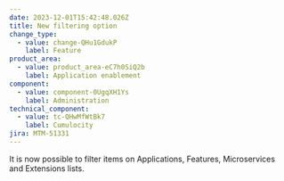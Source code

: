 ```yaml
---
date: 2023-12-01T15:42:48.026Z
title: New filtering option
change_type:
  - value: change-QHu1GdukP
    label: Feature
product_area:
  - value: product_area-eC7h0SiQ2b
    label: Application enablement
component:
  - value: component-0UgqXH1Ys
    label: Administration
technical_component:
  - value: tc-QHwMfWtBk7
    label: Cumulocity
jira: MTM-51331
---
```

It is now possible to filter items on Applications, Features, Microservices and Extensions lists.
